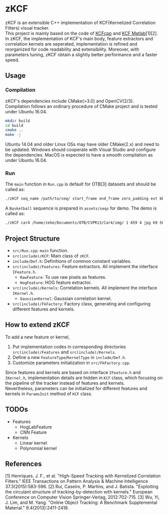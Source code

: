 # zKCF
zKCF is an extensible C++ implementation of KCF(Kernelized Correlation Filters) visual tracker.   
This project is mainly based on the code of [KCFcpp](https://github.com/joaofaro/KCFcpp) and [KCF Matlab](http://www.robots.ox.ac.uk/~joao/circulant/)[1][2].   
In zKCF, the implementation of KCF's main body, feature extractors and correlation kernels are seperated, implementation is refined and reorganized for code readability and extensibility. Moreover, with parameters tuning, zKCF obtain a slightly better performance and a faster speed.

## Usage
### Compilation
zKCF's dependencies include CMake(>3.0) and OpenCV(2/3).   
Compilation follows an ordinary procedure of CMake project and is tested under Ubuntu 16.04.   
```bash
mkdir build
cd build
cmake ..
make -j
```
Ubuntu 14.04 and older Linux OSs may have older CMake(2.x) and need to be updated. Windows should cooperate with Visual Studio and configure the dependencies. MacOS is expected to have a smooth compilation as under Ubuntu 16.04.

### Run
The `main` function in `Run.cpp` is default for OTB[3] datasets and should be called as:
```bash
./zKCF seq_name /path/to/seq/ start_frame end_frame zero_padding ext bbox_x bbox_y bbox_width bbox_height preview
``` 
A `Basketball` sequence is prepared in  `assets/seqs` for demo. The demo is called as:
```bash
./zKCF car4 /home/zeke/Documents/OTB/CVPR13/Car4/img/ 1 659 4 jpg 69 50 107 87 1
``` 

## Project Structure
* `src/Run.cpp`: `main` function.
* `src(include)/KCF`: Main class of `zKCF`.
* `include/Def.h`: Definitions of common constant variables.
* `src(include)/Features`: Feature extractors. All implement the interface `IFeature.h`.
    * `RawFeature`: To use raw pixels as features.
    * `HogFeature`: HOG feature extractor.
* `src(include)/Kernels`: Correlation kernels. All implement the interface `IKernel.h`.
    * `GaussianKernel`: Gaussian correlation kernel.
* `src(include)/FkFactory`: Factory class, generating and configuring different features and kernels.

## How to extend zKCF
To add a new feature or kernel,
1. Put implementation codes in corresponding directories `src(include)/Features` and `src(include)/Kernels`.   
2. Define a new `FeatureType`/`KernelType` in `include/Def.h`.   
3. Customize parameters initialization in `src/FkFactory.cpp`.   

Since features and kernels are based on interface `IFeature.h` and `IKernel.h`, implementation details are hidden in `KCF` class, which focusing on the pipeline of the tracker instead of features and kernels.   
Nevertheless, parameters can be initialized for different features and kernels in `ParamsInit` method of `KCF` class.

## TODOs
* Features
    * HogLabFeature
    * CNN Feature
* Kernels
    * Linear kernel
    * Polynomial kernel

## References
[1] Henriques, J. F., et al. "High-Speed Tracking with Kernelized Correlation Filters." IEEE Transactions on Pattern Analysis & Machine Intelligence 37.3(2015):583-596.
[2] Rui, Caseiro, P. Martins, and J. Batista. "Exploiting the circulant structure of tracking-by-detection with kernels." European Conference on Computer Vision Springer-Verlag, 2012:702-715.
[3] Wu, Yi, J. Lim, and M. Yang. "Online Object Tracking: A Benchmark Supplemental Material." 9.4(2013):2411-2418.